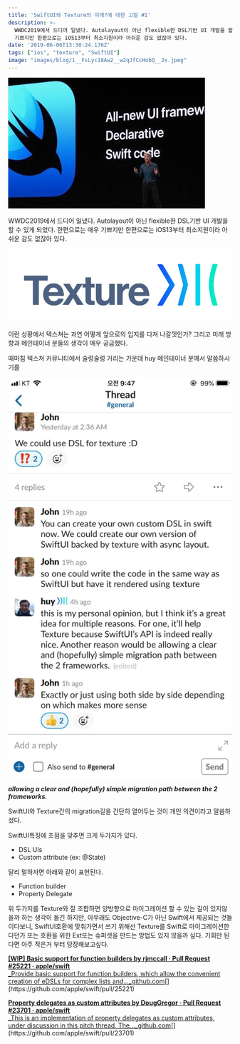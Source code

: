 ```yaml
---
title: 'SwiftUI와 Texture의 미래?에 대한 고찰 #1'
description: >-
  WWDC2019에서 드디어 일냈다. Autolayout이 아닌 flexible한 DSL기반 UI 개발을 할 수 있게 되었다. 한편으로는 매우
  기쁘지만 한편으로는 iOS13부터 최소지원이라 아쉬운 감도 없잖아 있다.
date: '2019-06-06T13:30:24.176Z'
tags: ["ios", "texture", "SwiftUI"]
image: "images/blog/1__FsLyc18Aw2__w2qJfCcHobQ__2x.jpeg"
---
```


![](/images/blog/1__FsLyc18Aw2__w2qJfCcHobQ__2x.jpeg)

WWDC2019에서 드디어 일냈다. Autolayout이 아닌 flexible한 DSL기반 UI 개발을 할 수 있게 되었다. 한편으로는 매우 기쁘지만 한편으로는 iOS13부터 최소지원이라 아쉬운 감도 없잖아 있다.

![](/images/blog/1__41vNxGUIJppKhXtwYnDzrQ__2x.jpeg)

이런 상황에서 텍스쳐는 과연 어떻게 앞으로의 입지를 다져 나갈껏인가? 그리고 미래 방향과 메인테이너 분들의 생각이 매우 궁금했다.

때마침 텍스쳐 커뮤니티에서 술렁술렁 거리는 가운데 huy 메인테이너 분께서 말씀하시기를

![](/images/blog/1__ZSxSYXgK531pz3zpBZODwQ__2x.jpeg)

**_allowing a clear and (hopefully) simple migration path between the 2 frameworks._**

SwiftUI와 Texture간의 migration길을 간단히 열어두는 것이 개인 의견이라고 말씀하셨다.

SwiftUI특징에 초점을 맞추면 크게 두가지가 있다.

*   DSL UIs
*   Custom attribute (ex: @State)

달리 말하자면 아래와 같이 표현된다.

*   Function builder
*   Property Delegate

위 두가지를 Texture와 잘 조합하면 양방향으로 마이그레이션 할 수 있는 길이 있지않을까 하는 생각이 들긴 하지만, 아무래도 Objective-C가 아닌 Swift에서 제공되는 것들이다보니, SwiftUI호환에 맞춰가면서 쓰기 위해선 Texture를 Swift로 마이그레이션한다던가 또는 호환을 위한 Ext또는 슈퍼셋을 만드는 방법도 있지 않을까 싶다. 기회만 된다면 아주 작은거 부터 당장해보고싶다.

[**\[WIP\] Basic support for function builders by rjmccall · Pull Request #25221 · apple/swift**  
_Provide basic support for function builders, which allow the convenient creation of eDSLs for complex lists and…_github.com](https://github.com/apple/swift/pull/25221 "https://github.com/apple/swift/pull/25221")[](https://github.com/apple/swift/pull/25221)

[**Property delegates as custom attributes by DougGregor · Pull Request #23701 · apple/swift**  
_This is an implementation of property delegates as custom attributes, under discussion in this pitch thread. The…_github.com](https://github.com/apple/swift/pull/23701 "https://github.com/apple/swift/pull/23701")[](https://github.com/apple/swift/pull/23701)